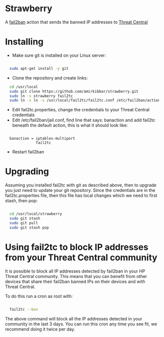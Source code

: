 # Strawberry
A [fail2ban](http://www.fail2ban.org/wiki/index.php/Main_Page) action that 
sends the banned IP addresses to [Threat Central](https://threatcentral.io/tc)

# Installing

- Make sure git is installed on your Linux server:
```bash

  sudo apt-get install -y git
```

- Clone the repository and create links:

```bash
  cd /usr/local
  sudo git clone https://github.com/amirkibbar/strawberry.git
  sudo ln -s strawberry fail2tc
  sudo ln -s ln -s /usr/local/fail2tc/fail2tc.conf /etc/fail2ban/action.d
```

- Edit fail2tc.properties, change the credentials to your Threat Central 
credentials
- Edit /etc/fail2ban/jail.conf, find line that says: banaction and add fail2tc
beneath the default action, this is what it should look like:

```

  banaction = iptables-multiport
              fail2tc
```

- Restart fail2ban

# Upgrading

Assuming you installed fail2tc with git as described above, then to upgrade you
just need to update your git repository. Since the credentials are in the 
fail2tc.properties file, then this file has local changes which we need to first
stash, then pop:

```bash

  cd /usr/local/strawberry
  sudo git stash
  sudo git pull
  sudo git stash pop
```

# Using fail2tc to block IP addresses from your Threat Central community

It is possible to block all IP addresses detected by fail2ban in your HP Threat
Central community. This means that you can benefit from other devices that share
their fail2ban banned IPs on their devices and with Threat Central.

To do this run a cron as root with:

```bash

  fail2tc --ban
```

The above command will block all the IP addresses detected in your community in
the last 3 days. You can run this cron any time you see fit, we recommend doing 
it twice per day.